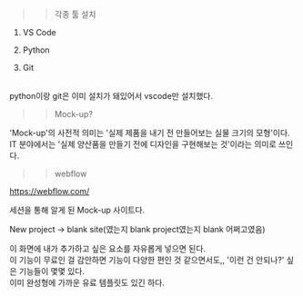 >> 각종 툴 설치  
  
1. VS Code  
  
2. Python  
  
3. Git  
  
​  
python이랑 git은 이미 설치가 돼있어서 vscode만 설치했다.  
  
  
  
>> Mock-up?  
  
'Mock-up'의 사전적 의미는 '실제 제품을 내기 전 만들어보는 실물 크기의 모형'이다.  
IT 분야에서는 '실제 양산품을 만들기 전에 디자인을 구현해보는 것'이라는 의미로 쓰인다.  
  
  
  
>> webflow  
  
  
https://webflow.com/  
  
세션을 통해 알게 된 Mock-up 사이트다.  
  
New project -> blank site(였는지 blank project였는지 blank 어쩌고였음)  
  
이 화면에 내가 추가하고 싶은 요소를 자유롭게 넣으면 된다.  
이 기능이 무료인 걸 감안하면 기능이 다양한 편인 것 같으면서도,, '이런 건 안되나?' 싶은 기능들이 몇몇 있다.  
이미 완성형에 가까운 유료 템플릿도 있긴 하다.  